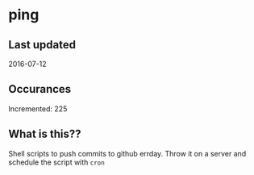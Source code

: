 # ping

## Last updated
2016-07-12

## Occurances
Incremented: 225

## What is this?? 
Shell scripts to push commits to github errday. Throw it on a server and schedule the script with `cron`
